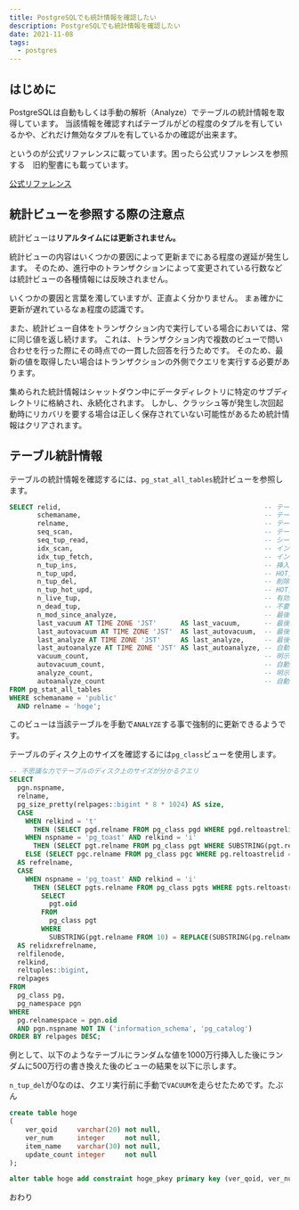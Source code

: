```yaml
---
title: PostgreSQLでも統計情報を確認したい
description: PostgreSQLでも統計情報を確認したい
date: 2021-11-08
tags: 
  - postgres
---
```


## はじめに

PostgreSQLは自動もしくは手動の解析（Analyze）でテーブルの統計情報を取得しています。
当該情報を確認すればテーブルがどの程度のタプルを有しているかや、どれだけ無効なタプルを有しているかの確認が出来ます。

というのが公式リファレンスに載っています。困ったら公式リファレンスを参照する　旧約聖書にも載っています。

[公式リファレンス](https://www.postgresql.jp/document/11/html/monitoring-stats.html)

## 統計ビューを参照する際の注意点

統計ビューは**リアルタイムには更新されません。**

統計ビューの内容はいくつかの要因によって更新までにある程度の遅延が発生します。
そのため、進行中のトランザクションによって変更されている行数などは統計ビューの各種情報には反映されません。

いくつかの要因と言葉を濁していますが、正直よく分かりません。 まぁ確かに更新が遅れているなぁ程度の認識です。

また、統計ビュー自体をトランザクション内で実行している場合においては、常に同じ値を返し続けます。
これは、トランザクション内で複数のビューで問い合わせを行った際にその時点での一貫した回答を行うためです。
そのため、最新の値を取得したい場合はトランザクションの外側でクエリを実行する必要があります。

集められた統計情報はシャットダウン中にデータディレクトリに特定のサブディレクトリに格納され、永続化されます。
しかし、クラッシュ等が発生し次回起動時にリカバリを要する場合は正しく保存されていない可能性があるため統計情報はクリアされます。

## テーブル統計情報

テーブルの統計情報を確認するには、`pg_stat_all_tables`統計ビューを参照します。

```sql
SELECT relid,                                                   -- テーブルのOID
       schemaname,                                              -- テーブルが存在するスキーマ名
       relname,                                                 -- テーブルの名前
       seq_scan,                                                -- テーブルがシーケンシャルスキャンされた回数
       seq_tup_read,                                            -- シーケンシャルスキャンによって取り出された有効行の個数
       idx_scan,                                                -- インデックススキャンの回数
       idx_tup_fetch,                                           -- インデックススキャンによって取り出された有効行の個数
       n_tup_ins,                                               -- 挿入された行数
       n_tup_upd,                                               -- HOT更新を含む更新された行数
       n_tup_del,                                               -- 削除された行数
       n_tup_hot_upd,                                           -- HOT更新された行数
       n_live_tup,                                              -- 有効行の推定値
       n_dead_tup,                                              -- 不要行の推定値
       n_mod_since_analyze,                                     -- 最後にanalyzeをされてからの変更された行の推定値
       last_vacuum AT TIME ZONE 'JST'      AS last_vacuum,      -- 最後に明示的に実行されたバキューム処理の日付（VACUUM FULLは含まず）
       last_autovacuum AT TIME ZONE 'JST'  AS last_autovacuum,  -- 最後に自動バキュームデーモンによってバキュームが行われた日付
       last_analyze AT TIME ZONE 'JST'     AS last_analyze,     -- 最後に明示的に実行されたアナライズ処理の日付
       last_autoanalyze AT TIME ZONE 'JST' AS last_autoanalyze, -- 自動バキュームデーモンによってアナライズが行われた日付
       vacuum_count,                                            -- 明示的にバキューム処理が行われた回数（VACUUM FULLは含まず）
       autovacuum_count,                                        -- 自動バキュームデーモンによって行われたバキューム処理の回数
       analyze_count,                                           -- 明示的にアナライズが行われた回数
       autoanalyze_count                                        -- 自動バキュームデーモンによって行われたアナライズの回数
FROM pg_stat_all_tables
WHERE schemaname = 'public'
  AND relname = 'hoge';
```

このビューは当該テーブルを手動で`ANALYZE`する事で強制的に更新できるようです。

テーブルのディスク上のサイズを確認するには`pg_class`ビューを使用します。

```sql
-- 不思議な力でテーブルのディスク上のサイズが分かるクエリ
SELECT
  pgn.nspname,
  relname,
  pg_size_pretty(relpages::bigint * 8 * 1024) AS size,
  CASE
    WHEN relkind = 't'
	  THEN (SELECT pgd.relname FROM pg_class pgd WHERE pgd.reltoastrelid = pg.oid)
    WHEN nspname = 'pg_toast' AND relkind = 'i'
      THEN (SELECT pgt.relname FROM pg_class pgt WHERE SUBSTRING(pgt.relname FROM 10) = REPLACE(SUBSTRING(pg.relname FROM 10), '_index', ''))
    ELSE (SELECT pgc.relname FROM pg_class pgc WHERE pg.reltoastrelid = pgc.oid) END::varchar
  AS refrelname,
  CASE
    WHEN nspname = 'pg_toast' AND relkind = 'i'
	  THEN (SELECT pgts.relname FROM pg_class pgts WHERE pgts.reltoastrelid = (
        SELECT
          pgt.oid
        FROM
		  pg_class pgt
        WHERE
		  SUBSTRING(pgt.relname FROM 10) = REPLACE(SUBSTRING(pg.relname FROM 10), '_index', ''))) END
  AS relidxrefrelname,
  relfilenode,
  relkind,
  reltuples::bigint,
  relpages
FROM
  pg_class pg,
  pg_namespace pgn
WHERE
  pg.relnamespace = pgn.oid
  AND pgn.nspname NOT IN ('information_schema', 'pg_catalog')
ORDER BY relpages DESC;
```

例として、以下のようなテーブルにランダムな値を1000万行挿入した後にランダムに500万行の書き換えた後のビューの結果を以下に示します。

`n_tup_del`が0なのは、クエリ実行前に手動で`VACUUM`を走らせたためです。たぶん

```sql
create table hoge
(
    ver_qoid     varchar(20) not null,
    ver_num      integer     not null,
    item_name    varchar(30) not null,
    update_count integer     not null
);

alter table hoge add constraint hoge_pkey primary key (ver_qoid, ver_num);
```

おわり
